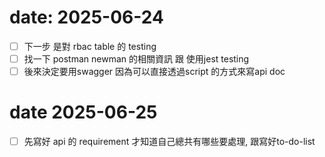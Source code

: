 

# date: 2025-06-24

- [ ] 下一步 是對 rbac table 的 testing
- [ ] 找一下 postman newman 的相關資訊 跟 使用jest testing   
- [ ] 後來決定要用swagger 因為可以直接透過script 的方式來寫api doc

# date 2025-06-25

- [ ] 先寫好 api 的 requirement 才知道自己總共有哪些要處理, 跟寫好to-do-list
